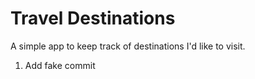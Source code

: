 # Travel Destinations

A simple app to keep track of destinations I'd like to visit.

1. Add fake commit
